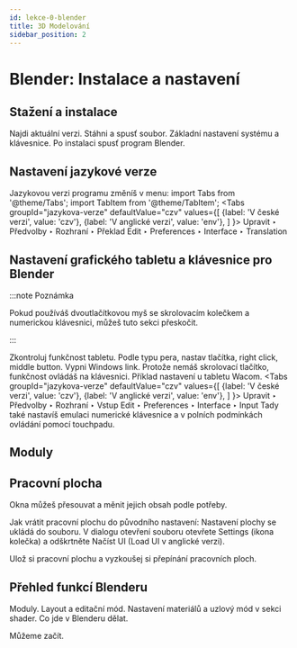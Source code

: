 ```yaml
---
id: lekce-0-blender
title: 3D Modelování
sidebar_position: 2
---
```


# Blender: Instalace a nastavení

## Stažení a instalace
Najdi aktuální verzi. Stáhni a spusť soubor. Základní nastavení systému a klávesnice. Po instalaci spusť program Blender.
## Nastavení jazykové verze
Jazykovou verzi programu změníš v menu:
import Tabs from '@theme/Tabs';
import TabItem from '@theme/TabItem';
<Tabs
  groupId="jazykova-verze"
  defaultValue="czv"
  values={[
    {label: 'V české verzi', value: 'czv'},
    {label: 'V anglické verzi', value: 'env'},
  ]
}>
<TabItem value="czv">Upravit ‣ Předvolby ‣ Rozhraní ‣ Překlad</TabItem>
<TabItem value="env">Edit ‣ Preferences ‣ Interface ‣ Translation</TabItem>
</Tabs>

## Nastavení grafického tabletu a klávesnice pro Blender
:::note Poznámka

 Pokud používáš dvoutlačítkovou myš se skrolovacím kolečkem a numerickou klávesnici, můžeš tuto sekci přeskočit.

:::

Zkontroluj funkčnost tabletu. Podle typu pera, nastav tlačítka, right click, middle button. Vypni Windows link. Protože nemáš skrolovací tlačítko, funkčnost ovládáš na klávesnici. Příklad nastavení u tabletu Wacom.
<Tabs
  groupId="jazykova-verze"
  defaultValue="czv"
  values={[
    {label: 'V české verzi', value: 'czv'},
    {label: 'V anglické verzi', value: 'env'},
  ]
}>
<TabItem value="czv">Upravit ‣ Předvolby ‣ Rozhraní ‣ Vstup</TabItem>
<TabItem value="env">Edit ‣ Preferences ‣ Interface ‣ Input</TabItem>
</Tabs>
Tady také nastavíš emulaci numerické klávesnice a v polních podmínkách ovládání pomocí touchpadu.

## Moduly

## Pracovní plocha
Okna můžeš přesouvat a měnit jejich obsah podle potřeby.

Jak vrátit pracovní plochu do původního nastavení: Nastavení plochy se ukládá do souboru. V dialogu  otevření souboru otevřete Settings (ikona kolečka) a odškrtněte Načíst UI (Load UI v anglické verzi).


Ulož si pracovní plochu a vyzkoušej si přepínání pracovních ploch.

## Přehled funkcí Blenderu
Moduly. Layout a editační mód. Nastavení materiálů a uzlový mód v sekci shader.
Co jde v Blenderu dělat.

Můžeme začít.

